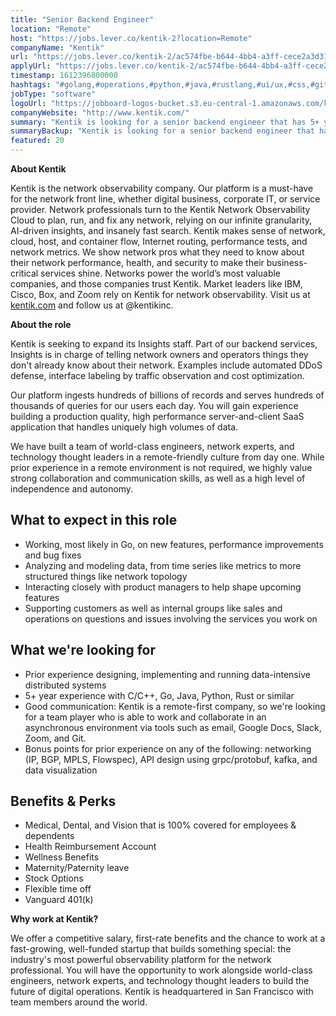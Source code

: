 ```yaml
---
title: "Senior Backend Engineer"
location: "Remote"
host: "https://jobs.lever.co/kentik-2?location=Remote"
companyName: "Kentik"
url: "https://jobs.lever.co/kentik-2/ac574fbe-b644-4bb4-a3ff-cece2a3d31f5"
applyUrl: "https://jobs.lever.co/kentik-2/ac574fbe-b644-4bb4-a3ff-cece2a3d31f5/apply"
timestamp: 1612396800000
hashtags: "#golang,#operations,#python,#java,#rustlang,#ui/ux,#css,#git,#management,#marketing"
jobType: "software"
logoUrl: "https://jobboard-logos-bucket.s3.eu-central-1.amazonaws.com/kentik"
companyWebsite: "http://www.kentik.com/"
summary: "Kentik is looking for a senior backend engineer that has 5+ year experience with C/C++, Go, Java, Python, Rust or similar."
summaryBackup: "Kentik is looking for a senior backend engineer that has experience in: #golang, #operations, #python."
featured: 20
---
```


**About Kentik**

Kentik is the network observability company. Our platform is a must-have for the network front line, whether digital business, corporate IT, or service provider. Network professionals turn to the Kentik Network Observability Cloud to plan, run, and fix any network, relying on our infinite granularity, AI-driven insights, and insanely fast search. Kentik makes sense of network, cloud, host, and container flow, Internet routing, performance tests, and network metrics. We show network pros what they need to know about their network performance, health, and security to make their business-critical services shine. Networks power the world’s most valuable companies, and those companies trust Kentik. Market leaders like IBM, Cisco, Box, and Zoom rely on Kentik for network observability. Visit us at [kentik.com](http://kentik.com/) and follow us at @kentikinc.

**About the role**

Kentik is seeking to expand its Insights staff. Part of our backend services, Insights is in charge of telling network owners and operators things they don't already know about their network. Examples include automated DDoS defense, interface labeling by traffic observation and cost optimization. 

Our platform ingests hundreds of billions of records and serves hundreds of thousands of queries for our users each day. You will gain experience building a production quality, high performance server-and-client SaaS application that handles uniquely high volumes of data.   

We have built a team of world-class engineers, network experts, and technology thought leaders in a remote-friendly culture from day one. While prior experience in a remote environment is not required, we highly value strong collaboration and communication skills, as well as a high level of independence and autonomy.

## What to expect in this role

*   Working, most likely in Go, on new features, performance improvements and bug fixes
*   Analyzing and modeling data, from time series like metrics to more structured things like network topology
*   Interacting closely with product managers to help shape upcoming features
*   Supporting customers as well as internal groups like sales and operations on questions and issues involving the services you work on

## What we're looking for

*   Prior experience designing, implementing and running data-intensive distributed systems
*   5+ year experience with C/C++, Go, Java, Python, Rust or similar
*   Good communication: Kentik is a remote-first company, so we're looking for a team player who is able to work and collaborate in an asynchronous environment via tools such as email, Google Docs, Slack, Zoom, and Git.
*   Bonus points for prior experience on any of the following: networking (IP, BGP, MPLS, Flowspec), API design using grpc/protobuf, kafka, and data visualization

## Benefits & Perks

*   Medical, Dental, and Vision that is 100% covered for employees & dependents
*   Health Reimbursement Account
*   Wellness Benefits
*   Maternity/Paternity leave
*   Stock Options
*   Flexible time off
*   Vanguard 401(k)

**Why work at Kentik?**

We offer a competitive salary, first-rate benefits and the chance to work at a fast-growing, well-funded startup that builds something special: the industry's most powerful observability platform for the network professional. You will have the opportunity to work alongside world-class engineers, network experts, and technology thought leaders to build the future of digital operations. Kentik is headquartered in San Francisco with team members around the world.
